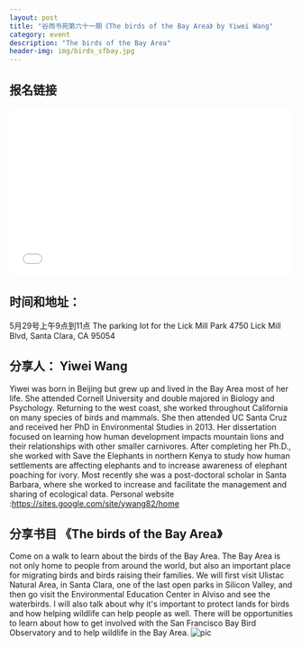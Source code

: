 ```yaml
---
layout: post
title: "谷雨书苑第六十一期《The birds of the Bay Area》 by Yiwei Wang"
category: event
description: "The birds of the Bay Area"
header-img: img/birds_sfbay.jpg
---
```

## 报名链接
<div style="width:100%; text-align:left;" ><iframe  src="//eventbrite.com/tickets-external?eid=25690846012&ref=etckt" frameborder="0" height="300" width="100%" vspace="0" hspace="0" marginheight="5" marginwidth="5" scrolling="auto" allowtransparency="true"></iframe></div>

## 时间和地址：

5月29号上午9点到11点 
The parking lot for the Lick Mill Park
4750 Lick Mill Blvd, Santa Clara, CA 95054

## 分享人： Yiwei Wang
Yiwei was born in Beijing but grew up and lived in the Bay Area most of her life. She attended Cornell University and double majored in Biology and Psychology. Returning to the west coast, she worked throughout California on many species of birds and mammals. She then attended UC Santa Cruz and received her PhD in Environmental Studies in 2013. Her dissertation focused on learning how human development impacts mountain lions and their relationships with other smaller carnivores. After completing her Ph.D., she worked with Save the Elephants in northern Kenya to study how human settlements are affecting elephants and to increase awareness of elephant poaching for ivory. Most recently she was a post-doctoral scholar in Santa Barbara, where she worked to increase and facilitate the management and sharing of ecological data. Personal website :https://sites.google.com/site/ywang82/home

## 分享书目 《The birds of the Bay Area》

Come on a walk to learn about the birds of the Bay Area. The Bay Area is not only home to people from around the world, but also an important place for migrating birds and birds raising their families. We will first visit Ulistac Natural Area, in Santa Clara, one of the last open parks in Silicon Valley, and then go visit the Environmental Education Center in Alviso and see the waterbirds. I will also talk about why it's important to protect lands for birds and how helping wildlife can help people as well. There will be opportunities to learn about how to get involved with the San Francisco Bay Bird Observatory and to help wildlife in the Bay Area.
![pic](http://www.valleyrain.org/img/birds_sfbay.jpg)
